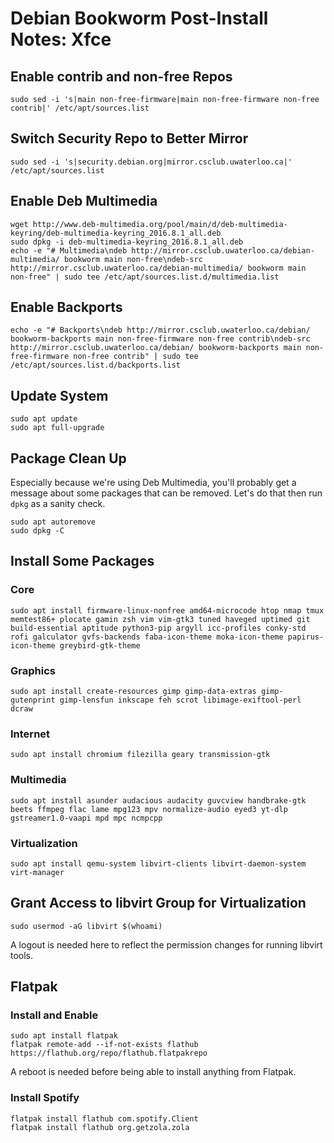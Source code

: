 # Debian Bookworm Post-Install Notes: Xfce

## Enable contrib and non-free Repos

```console
sudo sed -i 's|main non-free-firmware|main non-free-firmware non-free contrib|' /etc/apt/sources.list
```

## Switch Security Repo to Better Mirror

```console
sudo sed -i 's|security.debian.org|mirror.csclub.uwaterloo.ca|' /etc/apt/sources.list
```

## Enable Deb Multimedia

```console
wget http://www.deb-multimedia.org/pool/main/d/deb-multimedia-keyring/deb-multimedia-keyring_2016.8.1_all.deb
sudo dpkg -i deb-multimedia-keyring_2016.8.1_all.deb
echo -e "# Multimedia\ndeb http://mirror.csclub.uwaterloo.ca/debian-multimedia/ bookworm main non-free\ndeb-src http://mirror.csclub.uwaterloo.ca/debian-multimedia/ bookworm main non-free" | sudo tee /etc/apt/sources.list.d/multimedia.list
```

## Enable Backports

```console
echo -e "# Backports\ndeb http://mirror.csclub.uwaterloo.ca/debian/ bookworm-backports main non-free-firmware non-free contrib\ndeb-src http://mirror.csclub.uwaterloo.ca/debian/ bookworm-backports main non-free-firmware non-free contrib" | sudo tee /etc/apt/sources.list.d/backports.list
```

## Update System

```console
sudo apt update
sudo apt full-upgrade
```

## Package Clean Up

Especially because we're using Deb Multimedia, you'll probably get a message
about some packages that can be removed. Let's do that then run `dpkg` as a
sanity check.

```console
sudo apt autoremove
sudo dpkg -C
```

## Install Some Packages

### Core

```console
sudo apt install firmware-linux-nonfree amd64-microcode htop nmap tmux memtest86+ plocate gamin zsh vim vim-gtk3 tuned haveged uptimed git build-essential aptitude python3-pip argyll icc-profiles conky-std rofi galculator gvfs-backends faba-icon-theme moka-icon-theme papirus-icon-theme greybird-gtk-theme
```

### Graphics

```console
sudo apt install create-resources gimp gimp-data-extras gimp-gutenprint gimp-lensfun inkscape feh scrot libimage-exiftool-perl dcraw
```

### Internet

```console
sudo apt install chromium filezilla geary transmission-gtk
```

### Multimedia

```console
sudo apt install asunder audacious audacity guvcview handbrake-gtk beets ffmpeg flac lame mpg123 mpv normalize-audio eyed3 yt-dlp gstreamer1.0-vaapi mpd mpc ncmpcpp 
```

### Virtualization

```console
sudo apt install qemu-system libvirt-clients libvirt-daemon-system virt-manager
```

## Grant Access to libvirt Group for Virtualization

```console
sudo usermod -aG libvirt $(whoami)
```

A logout is needed here to reflect the permission changes for running libvirt
tools.

## Flatpak

### Install and Enable

```console
sudo apt install flatpak
flatpak remote-add --if-not-exists flathub https://flathub.org/repo/flathub.flatpakrepo
```

A reboot is needed before being able to install anything from Flatpak.

### Install Spotify

```console
flatpak install flathub com.spotify.Client
flatpak install flathub org.getzola.zola
```
